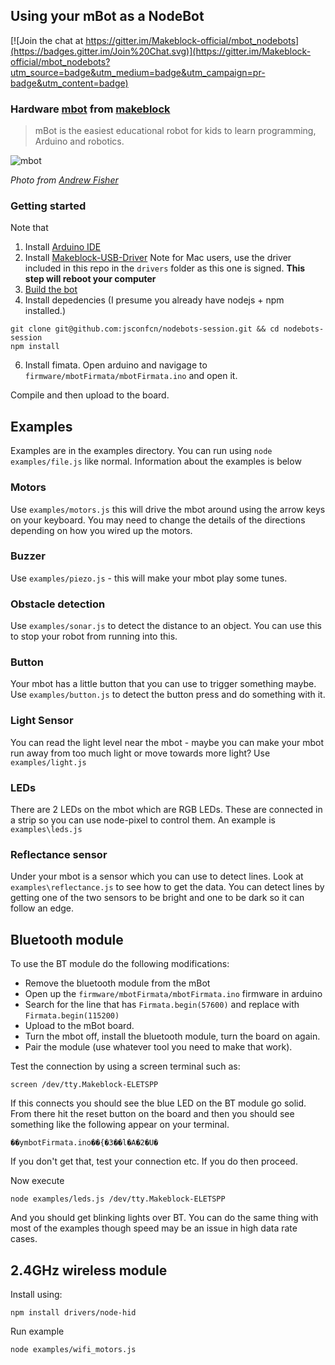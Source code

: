 ## Using your mBot as a NodeBot

[![Join the chat at https://gitter.im/Makeblock-official/mbot_nodebots](https://badges.gitter.im/Join%20Chat.svg)](https://gitter.im/Makeblock-official/mbot_nodebots?utm_source=badge&utm_medium=badge&utm_campaign=pr-badge&utm_content=badge)

### Hardware [mbot](http://mblock.cc/) from [makeblock](http://www.makeblock.cc/)

> mBot is the easiest educational robot for kids to learn programming, Arduino and robotics.

![mbot](https://cloud.githubusercontent.com/assets/1183541/7513052/80e6dfc0-f4f4-11e4-94b8-76d3ee166cd2.jpg)

*Photo from [Andrew Fisher](https://twitter.com/ajfisher)*

### Getting started

Note that

1. Install [Arduino IDE](http://arduino.cc)
2. Install [Makeblock-USB-Driver](https://github.com/Makeblock-official/Makeblock-USB-Driver) Note for Mac users, use the driver included in this repo in the `drivers` folder as this one is signed.  **This step will reboot your computer**
4. [Build the bot](http://www.instructables.com/id/How-to-make-a-mBot-with-Makeblock/)
5. Install depedencies (I presume you already have nodejs + npm installed.)

```
git clone git@github.com:jsconfcn/nodebots-session.git && cd nodebots-session
npm install
```

6. Install fimata. Open arduino and navigage to `firmware/mbotFirmata/mbotFirmata.ino` and open it.

Compile and then upload to the board.

## Examples

Examples are in the examples directory. You can run using `node examples/file.js` like
normal. Information about the examples is below

### Motors

Use `examples/motors.js` this will drive the mbot around using the arrow keys on
your keyboard. You may need to change the details of the directions depending on
how you wired up the motors.

### Buzzer

Use `examples/piezo.js` - this will make your mbot play some tunes.

### Obstacle detection

Use `examples/sonar.js` to detect the distance to an object. You can use this to
stop your robot from running into this.

### Button

Your mbot has a little button that you can use to trigger something maybe. Use
`examples/button.js` to detect the button press and do something with it.

### Light Sensor

You can read the light level near the mbot - maybe you can make your mbot
run away from too much light or move towards more light? Use `examples/light.js`

### LEDs

There are 2 LEDs on the mbot which are RGB LEDs. These are connected in a strip
so you can use node-pixel to control them. An example is `examples\leds.js`

### Reflectance sensor

Under your mbot is a sensor which you can use to detect lines. Look at
`examples\reflectance.js` to see how to get the data. You can detect lines by
getting one of the two sensors to be bright and one to be dark so it can follow
an edge.

## Bluetooth module

To use the BT module do the following modifications:

* Remove the bluetooth module from the mBot
* Open up the `firmware/mbotFirmata/mbotFirmata.ino` firmware in arduino
* Search for the line that has `Firmata.begin(57600)` and replace with 
`Firmata.begin(115200)`
* Upload to the mBot board.
* Turn the mbot off, install the bluetooth module, turn the board on again.
* Pair the module (use whatever tool you need to make that work).

Test the connection by using a screen terminal such as:

```
screen /dev/tty.Makeblock-ELETSPP
```

If this connects you should see the blue LED on the BT module go solid. From there
hit the reset button on the board and then you should see something like the following
appear on your terminal.

```
��ymbotFirmata.ino��{�3��l�A�2�U�
```

If you don't get that, test your connection etc. If you do then proceed.

Now execute

```
node examples/leds.js /dev/tty.Makeblock-ELETSPP
```

And you should get blinking lights over BT. You can do the same thing with
most of the examples though speed may be an issue in high data rate cases.

## 2.4GHz wireless module

Install using:

```
npm install drivers/node-hid
```

Run example

```
node examples/wifi_motors.js
```

